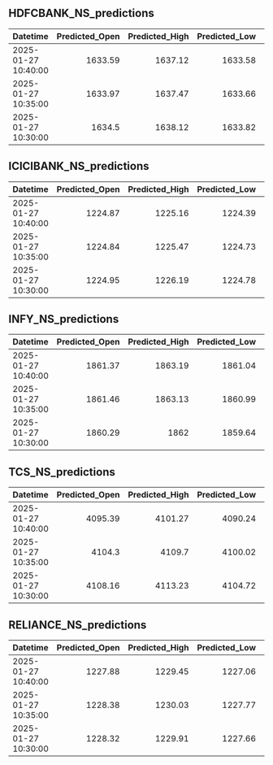 ## HDFCBANK_NS_predictions
| Datetime            |   Predicted_Open |   Predicted_High |   Predicted_Low |   Predicted_Close |   Predicted_Volume |
|:--------------------|-----------------:|-----------------:|----------------:|------------------:|-------------------:|
| 2025-01-27 10:40:00 |          1633.59 |          1637.12 |         1633.58 |           1637.03 |            66487.1 |
| 2025-01-27 10:35:00 |          1633.97 |          1637.47 |         1633.66 |           1637.55 |            62401.5 |
| 2025-01-27 10:30:00 |          1634.5  |          1638.12 |         1633.82 |           1637.89 |            63751.6 |

## ICICIBANK_NS_predictions
| Datetime            |   Predicted_Open |   Predicted_High |   Predicted_Low |   Predicted_Close |   Predicted_Volume |
|:--------------------|-----------------:|-----------------:|----------------:|------------------:|-------------------:|
| 2025-01-27 10:40:00 |          1224.87 |          1225.16 |         1224.39 |           1226.98 |            79019.2 |
| 2025-01-27 10:35:00 |          1224.84 |          1225.47 |         1224.73 |           1227.37 |            72592   |
| 2025-01-27 10:30:00 |          1224.95 |          1226.19 |         1224.78 |           1227.87 |            79445.5 |

## INFY_NS_predictions
| Datetime            |   Predicted_Open |   Predicted_High |   Predicted_Low |   Predicted_Close |   Predicted_Volume |
|:--------------------|-----------------:|-----------------:|----------------:|------------------:|-------------------:|
| 2025-01-27 10:40:00 |          1861.37 |          1863.19 |         1861.04 |           1861.5  |            42494.5 |
| 2025-01-27 10:35:00 |          1861.46 |          1863.13 |         1860.99 |           1861.61 |            39260.4 |
| 2025-01-27 10:30:00 |          1860.29 |          1862    |         1859.64 |           1860.5  |            40480.9 |

## TCS_NS_predictions
| Datetime            |   Predicted_Open |   Predicted_High |   Predicted_Low |   Predicted_Close |   Predicted_Volume |
|:--------------------|-----------------:|-----------------:|----------------:|------------------:|-------------------:|
| 2025-01-27 10:40:00 |          4095.39 |          4101.27 |         4090.24 |           4094.79 |            22511.4 |
| 2025-01-27 10:35:00 |          4104.3  |          4109.7  |         4100.02 |           4102.8  |            22702.2 |
| 2025-01-27 10:30:00 |          4108.16 |          4113.23 |         4104.72 |           4106.19 |            20760.7 |

## RELIANCE_NS_predictions
| Datetime            |   Predicted_Open |   Predicted_High |   Predicted_Low |   Predicted_Close |   Predicted_Volume |
|:--------------------|-----------------:|-----------------:|----------------:|------------------:|-------------------:|
| 2025-01-27 10:40:00 |          1227.88 |          1229.45 |         1227.06 |           1228.07 |             119246 |
| 2025-01-27 10:35:00 |          1228.38 |          1230.03 |         1227.77 |           1228.54 |             111997 |
| 2025-01-27 10:30:00 |          1228.32 |          1229.91 |         1227.66 |           1228.39 |             112356 |

